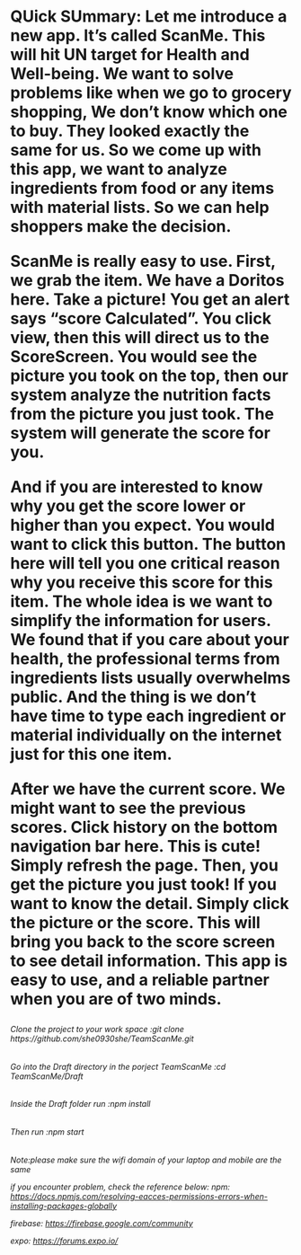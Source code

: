 <h1>QUick SUmmary:
Let me introduce a new app. It’s called ScanMe. This will hit UN target for Health and Well-being. We want to solve problems like when we go to grocery shopping, We don’t know which one to buy. They looked exactly the same for us. So we come up with this app, we want to analyze ingredients from food or any items with material lists. So we can help shoppers make the decision.

ScanMe is really easy to use. First, we grab the item. We have a Doritos here. Take a picture! You get an alert says “score Calculated”. You click view, then this will direct us to the ScoreScreen. You would see the picture you took on the top, then our system analyze the nutrition facts from the picture you just took. The system will generate the score for you.

And if you are interested to know why you get the score lower or higher than you expect. You would want to click this button. The button here will tell you one critical reason why you receive this score for this item. The whole idea is we want to simplify the information for users. We found that if you care about your health, the professional terms from ingredients lists usually overwhelms public. And the thing is we don’t have time to type each ingredient or material individually on the internet just for this one item.

After we have the current score. We might want to see the previous scores. Click history on the bottom navigation bar here. This is cute! Simply refresh the page. Then, you get the picture you just took! If you want to know the detail. Simply click the picture or the score. This will bring you back to the score screen to see detail information. This app is easy to use, and a reliable partner when you are of two minds.


<h6>Clone the project to your work space
:git clone https://github.com/she0930she/TeamScanMe.git

<h6>Go into the Draft directory in the porject TeamScanMe
:cd TeamScanMe/Draft

<h6>Inside the Draft folder run
:npm install

<h6>Then run
:npm start

<h6>Note:please make sure the wifi domain of your laptop and mobile are the same

if you encounter problem, check the reference below:
npm: https://docs.npmjs.com/resolving-eacces-permissions-errors-when-installing-packages-globally

firebase: https://firebase.google.com/community

expo: https://forums.expo.io/


